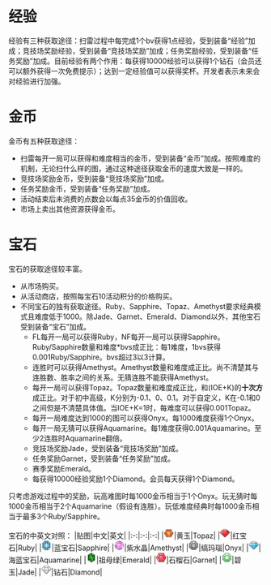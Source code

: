 # 经验
经验有三种获取途径：扫雷过程中每完成1个bv获得1点经验，受到装备“经验”加成；竞技场奖励经验，受到装备“竞技场奖励”加成；任务奖励经验，受到装备“任务奖励”加成。目前经验有两个作用：每获得10000经验可以获得1个钻石（会员还可以额外获得一次免费提示）；达到一定经验值可以获得奖杯。开发者表示未来会对经验进行加强。

# 金币
金币有五种获取途径：
- 扫雷每开一局可以获得和难度相当的金币，受到装备“金币”加成。按照难度的机制，无论扫什么样的图，通过这种途径获取金币的速度大致是一样的。
- 竞技场奖励金币，受到装备“竞技场奖励”加成。
- 任务奖励金币，受到装备“任务奖励”加成。
- 活动结束后未消费的点数会以每点35金币的价值回收。
- 市场上卖出其他资源获得金币。

# 宝石
宝石的获取途径较丰富。
- 从市场购买。
- 从活动商店，按照每宝石10活动积分的价格购买。
- 不同宝石的独有获取途径。Ruby、Sapphire、Topaz、Amethyst要求经典模式且难度低于1000。除Jade、Garnet、Emerald、Diamond以外，其他宝石受到装备“宝石”加成。
  - FL每开一局可以获得Ruby，NF每开一局可以获得Sapphire。Ruby/Sapphire数量和难度*bvs成正比：每1难度，1bvs获得0.001Ruby/Sapphire。bvs超过3以3计算。
  - 连胜时可以获得Amethyst。Amethyst数量和难度成正比。尚不清楚其与连胜数、胜率之间的关系。无猜连胜不能获得Amethyst。
  - 每开一局可以获得Topaz。Topaz数量和难度成正比，和(IOE+K)的**十次方**成正比。对于初中高级，K分别为-0.1、0、0.1。对于自定义，K在-0.1和0之间但是不清楚具体值。当IOE+K=1时，每难度可以获得0.001Topaz。
  - 每开一局难度达到1000的图可以获得Onyx。每1000难度获得1个Onyx。
  - 每开一局无猜可以获得Aquamarine。每1难度获得0.001Aquamarine。至少2连胜时Aquamarine翻倍。
  - 竞技场奖励Jade，受到装备“竞技场奖励”加成。
  - 任务奖励Garnet，受到装备“任务奖励”加成。
  - 赛季奖励Emerald。
  - 每获得10000经验奖励1个Diamond。会员每天获得1个Diamond。

只考虑游戏过程中的奖励，玩高难图时每1000金币相当于1个Onyx。玩无猜时每1000金币相当于2个Aquamarine（假设有连胜）。玩低难度经典时每1000金币相当于最多3个Ruby/Sapphire。

宝石的中英文对照：
|贴图|中文|英文|
|:-:|:-:|:-:|
|<img src="https://github.com/putianyi889/Minesweeper-makes-me-happy/blob/main/wiki/images/wom/1.svg" width=20>|黄玉|Topaz|
|<img src="https://github.com/putianyi889/Minesweeper-makes-me-happy/blob/main/wiki/images/wom/2.svg" width=20>|红宝石|Ruby|
|<img src="https://github.com/putianyi889/Minesweeper-makes-me-happy/blob/main/wiki/images/wom/3.svg" width=20>|蓝宝石|Sapphire|
|<img src="https://github.com/putianyi889/Minesweeper-makes-me-happy/blob/main/wiki/images/wom/4.svg" width=20>|紫水晶|Amethyst|
|<img src="https://github.com/putianyi889/Minesweeper-makes-me-happy/blob/main/wiki/images/wom/5.svg" width=20>|缟玛瑙|Onyx|
|<img src="https://github.com/putianyi889/Minesweeper-makes-me-happy/blob/main/wiki/images/wom/6.svg" width=20>|海蓝宝石|Aquamarine|
|<img src="https://github.com/putianyi889/Minesweeper-makes-me-happy/blob/main/wiki/images/wom/7.svg" width=20>|祖母绿|Emerald|
|<img src="https://github.com/putianyi889/Minesweeper-makes-me-happy/blob/main/wiki/images/wom/8.svg" width=20>|石榴石|Garnet|
|<img src="https://github.com/putianyi889/Minesweeper-makes-me-happy/blob/main/wiki/images/wom/9.svg" width=20>|碧玉|Jade|
|<img src="https://github.com/putianyi889/Minesweeper-makes-me-happy/blob/main/wiki/images/wom/10.svg" width=20>|钻石|Diamond|